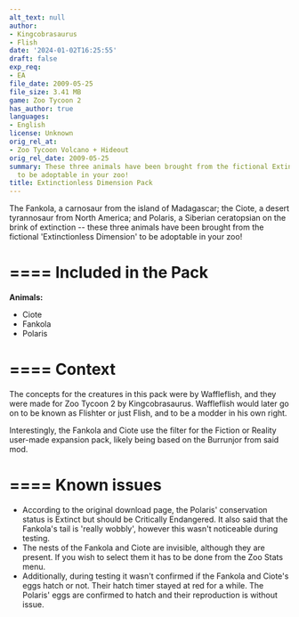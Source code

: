 ```yaml
---
alt_text: null
author:
- Kingcobrasaurus
- Flish
date: '2024-01-02T16:25:55'
draft: false
exp_req:
- EA
file_date: 2009-05-25
file_size: 3.41 MB
game: Zoo Tycoon 2
has_author: true
languages:
- English
license: Unknown
orig_rel_at:
- Zoo Tycoon Volcano + Hideout
orig_rel_date: 2009-05-25
summary: These three animals have been brought from the fictional Extinctionless Dimension
  to be adoptable in your zoo!
title: Extinctionless Dimension Pack
---
```

The Fankola, a carnosaur from the island of Madagascar; the Ciote, a desert tyrannosaur from North America; and Polaris, a Siberian ceratopsian on the brink of extinction -- these three animals have been brought from the fictional 'Extinctionless Dimension' to be adoptable in your zoo!

====
Included in the Pack
====

**Animals:**
- Ciote
- Fankola
- Polaris

====
Context
====

The concepts for the creatures in this pack were by Waffleflish, and they were made for Zoo Tycoon 2 by Kingcobrasaurus. Waffleflish would later go on to be known as Flishter or just Flish, and to be a modder in his own right.

Interestingly, the Fankola and Ciote use the filter for the Fiction or Reality user-made expansion pack, likely being based on the Burrunjor from said mod.

====
Known issues
====

- According to the original download page, the Polaris' conservation status is Extinct but should be Critically Endangered. It also said that the Fankola's tail is 'really wobbly', however this wasn't noticeable during testing.
- The nests of the Fankola and Ciote are invisible, although they are present. If you wish to select them it has to be done from the Zoo Stats menu.
- Additionally, during testing it wasn't confirmed if the Fankola and Ciote's eggs hatch or not. Their hatch timer stayed at red for a while. The Polaris' eggs are confirmed to hatch and their reproduction is without issue.